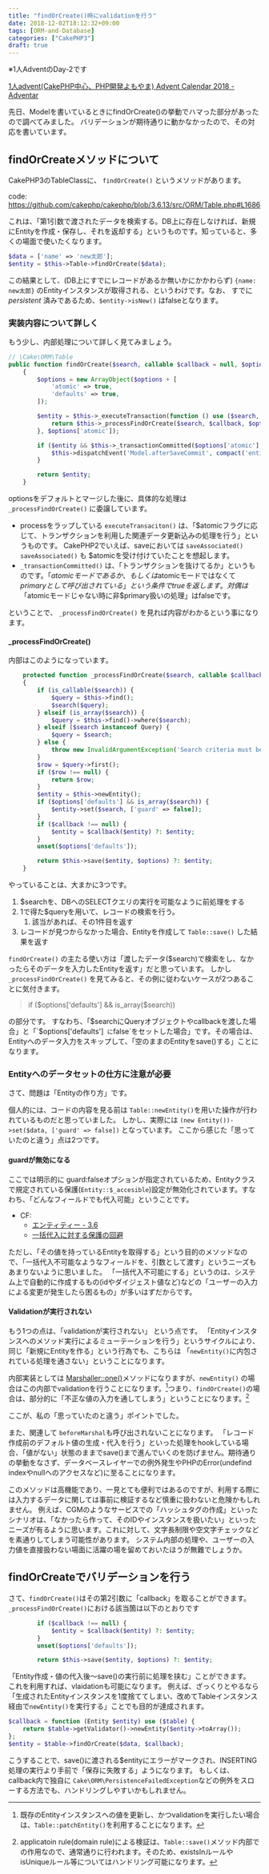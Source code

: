 ```yaml
---
title: "findOrCreate()時にvalidationを行う"
date: 2018-12-02T18:12:32+09:00
tags: [ORM-and-Database]
categories: ["CakePHP3"]
draft: true
---
```


※1人AdventのDay-2です

[1人advent\(CakePHP中心、PHP開発よもやま\) Advent Calendar 2018 \- Adventar](https://adventar.org/calendars/3627)

先日、Modelを書いているときにfindOrCreate()の挙動でハマった部分があったので調べてみました。
バリデーションが期待通りに動かなかったので、その対応を書いています。

## findOrCreateメソッドについて

CakePHP3のTableClassに、 `findOrCreate()` というメソッドがあります。

code: https://github.com/cakephp/cakephp/blob/3.6.13/src/ORM/Table.php#L1686

これは、「第1引数で渡されたデータを検索する。DB上に存在しなければ、新規にEntityを作成・保存し、それを返却する」というものです。知っていると、多くの場面で使いたくなります。

```php
$data = ['name' => 'new太郎'];
$entity = $this->Table->findOrCreate($data);
```

この結果として、(DB上にすでにレコードがあるか無いかにかかわらず) `{name: new太郎}` のEntityインスタンスが取得される、というわけです。なお、 すでに _persistent_ 済みであるため、`$entity->isNew()` はfalseとなります。

### 実装内容について詳しく

もう少し、内部処理について詳しく見てみましょう。  

```php
// \Cake\ORM\Table
public function findOrCreate($search, callable $callback = null, $options = [])
    {
        $options = new ArrayObject($options + [
            'atomic' => true,
            'defaults' => true,
        ]);

        $entity = $this->_executeTransaction(function () use ($search, $callback, $options) {
            return $this->_processFindOrCreate($search, $callback, $options->getArrayCopy());
        }, $options['atomic']);

        if ($entity && $this->_transactionCommitted($options['atomic'], true)) {
            $this->dispatchEvent('Model.afterSaveCommit', compact('entity', 'options'));
        }

        return $entity;
    }
```

optionsをデフォルトとマージした後に、具体的な処理は `_processFindOrCreate()` に委譲しています。

* processをラップしている `executeTransaciton()` は、「$atomicフラグに応じて、トランザクションを利用した関連データ更新込みの処理を行う」というものです。
  CakePHP2でいえば、saveにおいては `saveAssociated()` `saveAssociated()` も $atomicを受け付けていたことを想起します。
* `_transactionCommitted()` は、「トランザクションを抜けてるか」というものです。「$atomicモードであるか、もしくは$atomicモードではなくて$primaryとして呼び出されている」という条件でtrueを返します。対偶は「$atomicモードじゃない時に非$primary扱いの処理」はfalseです。

ということで、 `_processFindOrCreate()` を見れば内容がわかるという事になります。

#### _processFindOrCreate()

内部はこのようになっています。

```php
    protected function _processFindOrCreate($search, callable $callback = null, $options = [])
    {
        if (is_callable($search)) {
            $query = $this->find();
            $search($query);
        } elseif (is_array($search)) {
            $query = $this->find()->where($search);
        } elseif ($search instanceof Query) {
            $query = $search;
        } else {
            throw new InvalidArgumentException('Search criteria must be an array, callable or Query');
        }
        $row = $query->first();
        if ($row !== null) {
            return $row;
        }
        $entity = $this->newEntity();
        if ($options['defaults'] && is_array($search)) {
            $entity->set($search, ['guard' => false]);
        }
        if ($callback !== null) {
            $entity = $callback($entity) ?: $entity;
        }
        unset($options['defaults']);

        return $this->save($entity, $options) ?: $entity;
    }
```



やっていることは、大まかに3つです。

1. $searchを、DBへのSELECTクエリの実行を可能なように前処理をする
2. 1で得た$queryを用いて、レコードの検索を行う。
   1. 該当があれば、その1件目を返す
3. レコードが見つからなかった場合、Entityを作成して `Table::save()` した結果を返す

`findOrCreate()` の主たる使い方は「渡したデータ($search)で検索をし、なかったらそのデータを入力したEntityを返す」だと思っています。
しかし `_processFindOrCreate()` を見てみると、その例に従わないケースが2つあることに気付きます。

> if ($options['defaults'] && is_array($search)) 

の部分です。
すなわち、「$searchにQueryオブジェクトやcallbackを渡した場合」と「`$options['defaults']` に`false`をセットした場合」です。その場合は、Entityへのデータ入力をスキップして、「空のままのEntityをsave()する」ことになります。



### Entityへのデータセットの仕方に注意が必要

さて、問題は「Entityの作り方」です。

個人的には、コードの内容を見る前は `Table::newEntity()`を用いた操作が行われているものだと思っていました。
しかし、実際には `(new Entity())->set($data, ['guard' => false])`  となっています。
ここから感じた「思っていたのと違う」点は2つです。

#### guardが無効になる

ここでは明示的に guard:falseオプションが指定されているため、Entityクラスで規定されている保護(`Entity::$_accesible`)設定が無効化されています。すなわち、「どんなフィールドでも代入可能」ということです。

* CF: 
  * [エンティティー \- 3\.6](https://book.cakephp.org/3.0/ja/orm/entities.html#mass-assignment)
  * [一括代入に対する保護の回避](https://book.cakephp.org/3.0/ja/orm/entities.html#id9)

ただし、「その値を持っているEntityを取得する」という目的のメソッドなので、「一括代入不可能なようなフィールドを、引数として渡す」というニーズもあまりないように思いました。
「一括代入不可能にする」というのは、システム上で自動的に作成するもの(idやダイジェスト値など)などの「ユーザーの入力による変更が発生したら困るもの」が多いはずだからです。

#### Validationが実行されない

もう1つの点は、「validationが実行されない」 という点です。 
「Entityインスタンスへのメソッド実行によるミューテーションを行う」というサイクルにより、同じ「新規にEntityを作る」という行為でも、こちらは 「`newEntity()`に内包されている処理を通さない」ということになります。

内部実装としては [Marshaller::one()](https://github.com/cakephp/cakephp/blob/c15a2e9c1933fa5a874c33d2bcb6d63efacf8876/src/ORM/Marshaller.php#L168-L228)メソッドになりますが、`newEntity()` の場合はこの内部でvalidationを行うことになります。[^1]つまり、`findOrCreate()`の場合は、部分的に「不正な値の入力を通してしまう」ということになります。[^2]

[^1]: 既存のEntityインスタンスへの値を更新し、かつvalidationを実行したい場合は、`Table::patchEntity()`を利用することになります。

[^2]: applicatoin rule(domain rule)による検証は、`Table::save()`メソッド内部での作用なので、通常通りに行われます。そのため、existsInルールやisUniqueルール等についてはハンドリング可能になります。

ここが、私の「思っていたのと違う」ポイントでした。

また、関連して `beforeMarshal`も呼び出されないことになります。
「レコード作成前のデフォルト値の生成・代入を行う」といった処理をhookしている場合、「値がない」状態のままでsave()まで進んでいくのを防げません。期待通りの挙動をなさず、データベースレイヤーでの例外発生やPHPのError(undefind indexやnullへのアクセスなど)に至ることになります。

このメソッドは高機能であり、一見とても便利ではあるのですが、利用する際には入力するデータに関しては事前に検証するなど慎重に扱わないと危険かもしれません。
例えば、CGMのようなサービスでの「ハッシュタグの作成」といったシナリオは、「なかったら作って、そのIDやインスタンスを扱いたい」といったニーズが有るように思います。これに対して、文字長制限や空文字チェックなどを素通りしてしまう可能性があります。
システム内部の処理や、ユーザーの入力値を直接扱わない場面に活躍の場を留めておいたほうが無難でしょうか。

## findOrCreateでバリデーションを行う

さて、`findOrCreate()`はその第2引数に「callback」を取ることができます。
`_processFindOrCreate()`における該当箇は以下のとおりです

```php
        if ($callback !== null) {
            $entity = $callback($entity) ?: $entity;
        }
        unset($options['defaults']);

        return $this->save($entity, $options) ?: $entity;

```

「Entity作成・値の代入後〜save()の実行前に処理を挟む」ことができます。  
これを利用すれば、vlaidationも可能になります。
例えば、ざっくりとやるなら「生成されたEntityインスタンスを1度捨ててしまい、改めてTableインスタンス経由で`newEntity()`を実行する」ことでも目的が達成されます。

```php
$callback = function (Entity $entity) use ($table) {
    return $table->getValidator()->newEntity($entity->toArray());
};
$entity = $table->findOrCreate($data, $callback);
```

こうすることで、save()に渡される$entityにエラーがマークされ、INSERTING処理の実行より手前で「保存に失敗する」ようになります。
もしくは、callback内で独自に `Cake\ORM\PersistenceFailedException`などの例外をスローする方法でも、ハンドリングしやすいかもしれません。